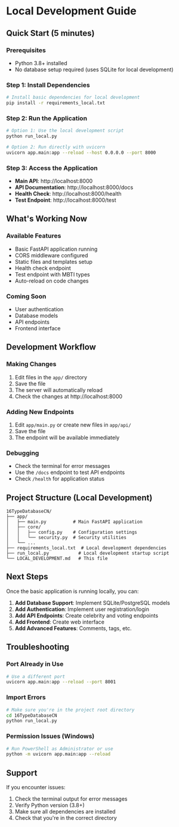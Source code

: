 # Local Development Guide

## Quick Start (5 minutes)

### Prerequisites
- Python 3.8+ installed
- No database setup required (uses SQLite for local development)

### Step 1: Install Dependencies
```bash
# Install basic dependencies for local development
pip install -r requirements_local.txt
```

### Step 2: Run the Application
```bash
# Option 1: Use the local development script
python run_local.py

# Option 2: Run directly with uvicorn
uvicorn app.main:app --reload --host 0.0.0.0 --port 8000
```

### Step 3: Access the Application
- **Main API**: http://localhost:8000
- **API Documentation**: http://localhost:8000/docs
- **Health Check**: http://localhost:8000/health
- **Test Endpoint**: http://localhost:8000/test

## What's Working Now

### Available Features
- Basic FastAPI application running
- CORS middleware configured
- Static files and templates setup
- Health check endpoint
- Test endpoint with MBTI types
- Auto-reload on code changes

### Coming Soon
- User authentication
- Database models
- API endpoints
- Frontend interface

## Development Workflow

### Making Changes
1. Edit files in the `app/` directory
2. Save the file
3. The server will automatically reload
4. Check the changes at http://localhost:8000

### Adding New Endpoints
1. Edit `app/main.py` or create new files in `app/api/`
2. Save the file
3. The endpoint will be available immediately

### Debugging
- Check the terminal for error messages
- Use the `/docs` endpoint to test API endpoints
- Check `/health` for application status

## Project Structure (Local Development)

```
16TypeDatabaseCN/
├── app/
│   ├── main.py          # Main FastAPI application
│   ├── core/
│   │   ├── config.py    # Configuration settings
│   │   └── security.py  # Security utilities
│   └── ...
├── requirements_local.txt  # Local development dependencies
├── run_local.py           # Local development startup script
└── LOCAL_DEVELOPMENT.md   # This file
```

## Next Steps

Once the basic application is running locally, you can:

1. **Add Database Support**: Implement SQLite/PostgreSQL models
2. **Add Authentication**: Implement user registration/login
3. **Add API Endpoints**: Create celebrity and voting endpoints
4. **Add Frontend**: Create web interface
5. **Add Advanced Features**: Comments, tags, etc.

## Troubleshooting

### Port Already in Use
```bash
# Use a different port
uvicorn app.main:app --reload --port 8001
```

### Import Errors
```bash
# Make sure you're in the project root directory
cd 16TypeDatabaseCN
python run_local.py
```

### Permission Issues (Windows)
```bash
# Run PowerShell as Administrator or use
python -m uvicorn app.main:app --reload
```

## Support

If you encounter issues:
1. Check the terminal output for error messages
2. Verify Python version (3.8+)
3. Make sure all dependencies are installed
4. Check that you're in the correct directory 
